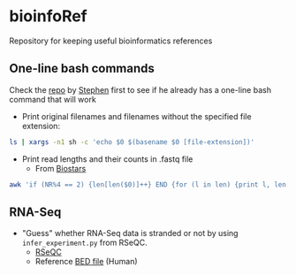 # bioinfoRef
Repository for keeping useful bioinformatics references

## One-line bash commands

Check the [repo](https://github.com/stephenturner/oneliners) by [Stephen](https://github.com/stephenturner) first to see if he already has a one-line bash command that will work

- Print original filenames and filenames without the specified file extension:
```Bash
ls | xargs -n1 sh -c 'echo $0 $(basename $0 [file-extension])'
```
- Print read lengths and their counts in .fastq file
  - From [Biostars](https://www.biostars.org/p/72433/)
```Bash
awk 'if (NR%4 == 2) {len[len($0)]++} END {for (l in len) {print l, len[l]}}' [input.fastq]
```
## RNA-Seq

- "Guess" whether RNA-Seq data is stranded or not by using `infer_experiment.py` from RSeQC.
  - [RSeQC](http://rseqc.sourceforge.net/#infer-experiment-py)
  - Reference [BED file](https://sourceforge.net/projects/rseqc/files/BED/Human_Homo_sapiens/) (Human)
